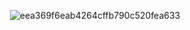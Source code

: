 
<div align="center">


![eea369f6eab4264cffb790c520fea633](https://github.com/user-attachments/assets/4784ec5a-3920-4ab1-9ac7-56de2e202e7a)
</div>
